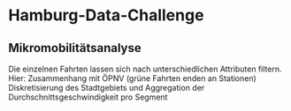 # Hamburg-Data-Challenge

## Mikromobilitätsanalyse
Die einzelnen Fahrten lassen sich nach unterschiedlichen Attributen filtern. Hier: Zusammenhang mit ÖPNV (grüne Fahrten enden an Stationen)
Diskretisierung des Stadtgebiets und Aggregation der Durchschnittsgeschwindigkeit pro Segment 
